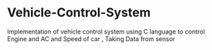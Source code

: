 # Vehicle-Control-System
Implementation of vehicle control system using C language  to control Engine and AC and Speed of car , Taking Data from sensor
